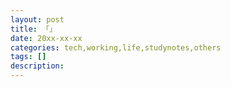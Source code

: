 ```yaml
---
layout: post
title: 「」
date: 20xx-xx-xx
categories: tech,working,life,studynotes,others
tags: []
description: 
---
```


## 
